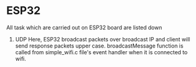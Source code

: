 # ESP32
All task which are carried out on ESP32 board are listed down
  1. UDP
    Here, ESP32 broadcast packets over broadcast IP and client will send response packets upper case.
    broadcastMessage function is called from simple_wifi.c file's event handler when it is connected to wifi. 
    
